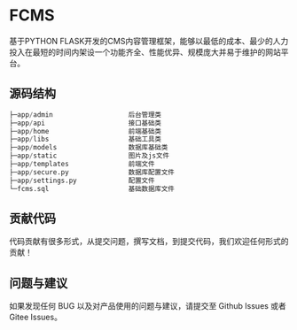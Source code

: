 # FCMS

基于PYTHON FLASK开发的CMS内容管理框架，能够以最低的成本、最少的人力投入在最短的时间内架设一个功能齐全、性能优异、规模庞大并易于维护的网站平台。
 
## 源码结构
```python
├─app/admin                   后台管理类
├─app/api                     接口基础类
├─app/home                    前端基础类
├─app/libs                    基础工具类
├─app/models                  数据库基础类
├─app/static                  图片及js文件
├─app/templates               前端文件
├─app/secure.py               数据库配置文件
├─app/settings.py             配置文件
└─fcms.sql                    基础数据库文件
```

## 贡献代码
代码贡献有很多形式，从提交问题，撰写文档，到提交代码，我们欢迎任何形式的贡献！

## 问题与建议
如果发现任何 BUG 以及对产品使用的问题与建议，请提交至 Github Issues 或者 Gitee Issues。